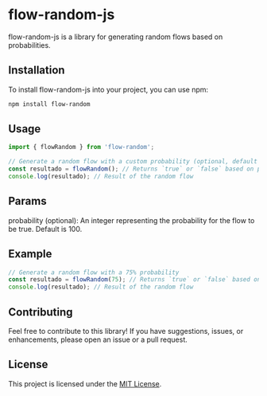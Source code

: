# flow-random-js

flow-random-js is a library for generating random flows based on probabilities.

## Installation

To install flow-random-js into your project, you can use npm:

```bash
npm install flow-random
```

## Usage

```javascript
import { flowRandom } from 'flow-random';

// Generate a random flow with a custom probability (optional, default is 100)
const resultado = flowRandom(); // Returns `true` or `false` based on probability
console.log(resultado); // Result of the random flow
```
## Params

probability (optional): An integer representing the probability for the flow to be true. Default is 100.

## Example

```javascript
// Generate a random flow with a 75% probability
const resultado = flowRandom(75); // Returns `true` or `false` based on probability
console.log(resultado); // Result of the random flow
```

## Contributing

Feel free to contribute to this library! If you have suggestions, issues, or enhancements, please open an issue or a pull request.

## License

This project is licensed under the [MIT License](https://choosealicense.com/licenses/mit/).